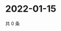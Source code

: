# 2022-01-15

共 0 条

<!-- BEGIN WEIBO -->
<!-- 最后更新时间 Sat Jan 15 2022 15:14:31 GMT+0800 (China Standard Time) -->

<!-- END WEIBO -->
